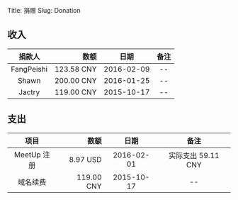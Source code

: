 Title: 捐赠
Slug: Donation

收入
----

| 捐款人 | 数额 | 日期 | 备注 |
| :-------------: | -------------: | :-------------: | :-------------: |
| FangPeishi | 123.58 CNY  | 2016-02-09 | -- |
| Shawn | 200.00 CNY  | 2016-01-25 | -- |
| Jactry | 119.00 CNY  | 2015-10-17 | -- |

支出
----

| 项目 | 数额 | 日期 | 备注 |
| :-------------: | -------------: | :-------------: | :-------------: |
| MeetUp 注册 | 8.97 USD  | 2016-02-01 | 实际支出 59.11 CNY |
| 域名续费 | 119.00 CNY  | 2015-10-17 | -- |
